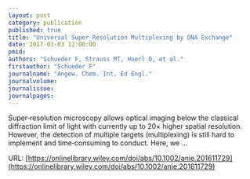 ```yaml
---
layout: post
category: publication
published: true
title: "Universal Super_Resolution Multiplexing by DNA Exchange"
date: 2017-03-03 12:00:00
pmid: 
authors: "Schueder F, Strauss MT, Hoerl D, et al."
firstauthor: "Schueder F"
journalname: "Angew. Chem. Int. Ed Engl."
journalvolume: 
journalissue: 
journalpages: 
---
```


Super‐resolution microscopy allows optical imaging below the classical diffraction limit of light with currently up to 20× higher spatial resolution. However, the detection of multiple targets (multiplexing) is still hard to implement and time‐consuming to conduct. Here, we …

URL: [https://onlinelibrary.wiley.com/doi/abs/10.1002/anie.201611729](https://onlinelibrary.wiley.com/doi/abs/10.1002/anie.201611729)
